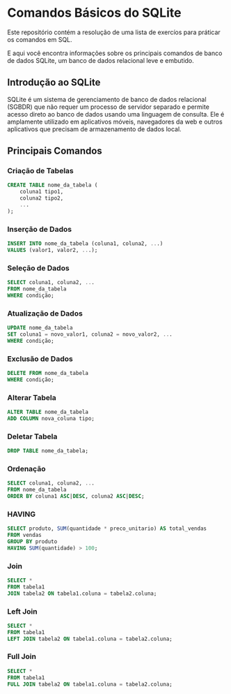 # Comandos Básicos do SQLite

Este repositório contém a resolução de uma lista de exercíos para práticar os comandos em SQL.
<p>E aqui você encontra informações sobre os principais comandos de banco de dados SQLite, um banco de dados relacional leve e embutido.

## Introdução ao SQLite

SQLite é um sistema de gerenciamento de banco de dados relacional (SGBDR) que não requer um processo de servidor separado e permite acesso direto ao banco de dados usando uma linguagem de consulta. Ele é amplamente utilizado em aplicativos móveis, navegadores da web e outros aplicativos que precisam de armazenamento de dados local.

## Principais Comandos

### Criação de Tabelas

```sql
CREATE TABLE nome_da_tabela (
    coluna1 tipo1,
    coluna2 tipo2,
    ...
);
```
### Inserção de Dados
```sql
INSERT INTO nome_da_tabela (coluna1, coluna2, ...)
VALUES (valor1, valor2, ...);
```

### Seleção de Dados
```sql
SELECT coluna1, coluna2, ...
FROM nome_da_tabela
WHERE condição;
```

### Atualização de Dados
```sql
UPDATE nome_da_tabela
SET coluna1 = novo_valor1, coluna2 = novo_valor2, ...
WHERE condição;
```

### Exclusão de Dados
```sql
DELETE FROM nome_da_tabela
WHERE condição;
```

### Alterar Tabela
```sql
ALTER TABLE nome_da_tabela
ADD COLUMN nova_coluna tipo;
```

### Deletar Tabela
```sql
DROP TABLE nome_da_tabela;
```

### Ordenação
```sql
SELECT coluna1, coluna2, ...
FROM nome_da_tabela
ORDER BY coluna1 ASC|DESC, coluna2 ASC|DESC;
```

### HAVING
```sql
SELECT produto, SUM(quantidade * preco_unitario) AS total_vendas
FROM vendas
GROUP BY produto
HAVING SUM(quantidade) > 100;
```

### Join
```sql
SELECT *
FROM tabela1
JOIN tabela2 ON tabela1.coluna = tabela2.coluna;
```

### Left Join
```sql
SELECT *
FROM tabela1
LEFT JOIN tabela2 ON tabela1.coluna = tabela2.coluna;
```

### Full Join
```sql
SELECT *
FROM tabela1
FULL JOIN tabela2 ON tabela1.coluna = tabela2.coluna;
```



